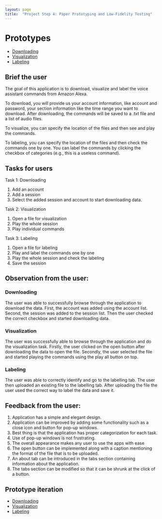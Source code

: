 ```yaml
---
layout: page
title:  "Project Step 4: Paper Prototyping and Low-Fidelity Testing"
---
```


# Prototypes

- [Downloading](/files/step4/Downloading.pdf)
- [Visualization](/files/step4/Visualization.pdf)
- [Labeling](/files/step4/Labeling.pdf)


## Brief the user

The goal of this application is to download, visualize and label the voice assistant commands from Amazon Alexa.

To download, you will provide us your account information, like account and password, your section information like the time range you want to download.
After downloading, the commands will be saved to a .txt file and a list of audio files.

To visualize, you can specify the location of the files and then see and play the commands.

To labeling, you can specify the location of the files and then check the commands one by one. 
You can label the commands by clicking the checkbox of categories (e.g., this is a useless command).

## Tasks for users

Task 1: Downloading

1. Add an account
2. Add a session
3. Select the added session and account to start downloading data.

Task 2: Visualization

1. Open a file for visualization
2. Play the whole session
3. Play individual commands

Task 3: Labeling

1. Open a file for labeling
2. Play and label the commands one by one
3. Play the whole session and check the labeling
4. Save the session


## Observation from the user:

### Downloading

The user was able to successfully browse through the application to download the data. First, the account was added using the account list. Second, the session was added to the session list. Then the user checked the correct checkbox and started downloading data.

### Visualization

The user was successfully able to browse through the application and do the visualization task. Firstly, the user clicked on the open button after downloading the data to open the file. Secondly, the user selected the file and started playing the commands using the play all button on top.

### Labeling

The user was able to correctly identify and go to the labelling tab. The user then uploaded an existing file to the labelling tab. After uploading the file the user used the correct way to label the data and save it. 


## Feedback from the user:


1. Application has a simple and elegant design.
2. Application can be improved by adding some functionality such as a close icon and button for pop-up windows.
3. Best thing is that the application has proper categorization for each task.
4. Use of pop-up windows is not frustrating.
5. The overall appearance makes any user to use the apps with ease
6. The open button can be implemented along with a caption mentioning the format of the file that is to be uploaded.
7. An about tab can be introduced in the tabs section containing information about the application.
8. The tabs section can be modified so that it can be shrunk at the click of a button.

## Prototype iteration

- [Downloading](/files/step4/down.pdf)
- [Visualization](/files/step4/vis.pdf)
- [Labeling](/files/step4/label.pdf)





